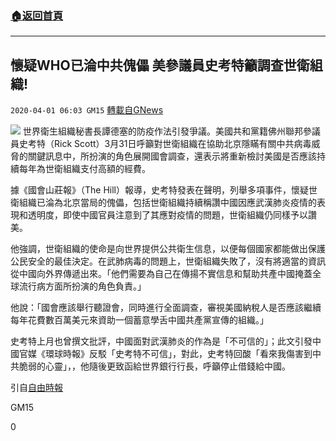 ###  [:house:返回首頁](https://github.com/ourhimalayas/txt)
---

## 懷疑WHO已淪中共傀儡 美參議員史考特籲調查世衛組織!
`2020-04-01 06:03 GM15` [轉載自GNews](https://gnews.org/zh-hant/158953/)

![](https://s3-ap-northeast-1.amazonaws.com/news.guo.offload.media/wp-content/uploads/2020/04/01055931/3120138_1_1.jpg)
世界衛生組織秘書長譚德塞的防疫作法引發爭議。美國共和黨籍佛州聯邦參議員史考特（Rick Scott）3月31日呼籲對世衛組織在協助北京隱瞞有關中共病毒威脅的關鍵訊息中，所扮演的角色展開國會調查，還表示將重新檢討美國是否應該持續每年為世衛組織支付高額的經費。

據《國會山莊報》（The Hill）報導，史考特發表在聲明，列舉多項事件，懷疑世衛組織已淪為北京當局的傀儡，包括世衛組織持續稱讚中國因應武漢肺炎疫情的表現和透明度，即使中國官員注意到了其應對疫情的問題，世衛組織仍同樣予以讚美。

他強調，世衛組織的使命是向世界提供公共衛生信息，以便每個國家都能做出保護公民安全的最佳決定。在武肺病毒的問題上，世衛組織失敗了，沒有將適當的資訊從中國向外界傳遞出來。「他們需要為自己在傳揚不實信息和幫助共產中國掩蓋全球流行病方面所扮演的角色負責。」

他說：「國會應該舉行聽證會，同時進行全面調查，審視美國納稅人是否應該繼續每年花費數百萬美元來資助一個蓄意學舌中國共產黨宣傳的組織。」

史考特上月也曾撰文批評，中國面對武漢肺炎的作為是「不可信的」；此文引發中國官媒《環球時報》反駁「史考特不可信」，對此，史考特回酸「看來我傷害到中共脆弱的心靈」，，他隨後更致函給世界銀行行長，呼籲停止借錢給中國。

引自[自由時報](https://news.ltn.com.tw/news/world/breakingnews/3120138)

GM15

0
